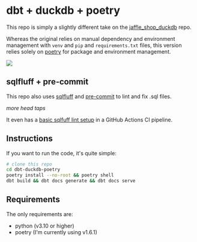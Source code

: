 # dbt + duckdb + poetry

This repo is simply a slightly different take on the
[jaffle_shop_duckdb](https://github.com/dbt-labs/jaffle_shop_duckdb) repo.

Whereas the original relies on manual dependency and environment management with `venv` and
 `pip` and `requirements.txt` files, this version relies solely on [poetry](https://python-poetry.org/)
for package and environment management.

![](https://i.imgur.com/QDYNC3m.gif)

## sqlfluff + pre-commit
This repo also uses [sqlfluff](https://docs.sqlfluff.com/en/stable/index.html) and
[pre-commit](https://pre-commit.com/) to lint and fix .sql files.

*more head taps*

It even has a [basic sqlfuff lint setup](https://github.com/sqlfluff/sqlfluff-github-actions/tree/main/menu_of_workflows/sunrise_movement)
in a GitHub Actions CI pipeline.

## Instructions
If you want to run the code, it's quite simple:

```bash
# clone this repo
cd dbt-duckdb-poetry
poetry install --no-root && poetry shell
dbt build && dbt docs generate && dbt docs serve
```

## Requirements
The only requirements are:
- python (v3.10 or higher)
- poetry (I'm currently using v1.6.1)
